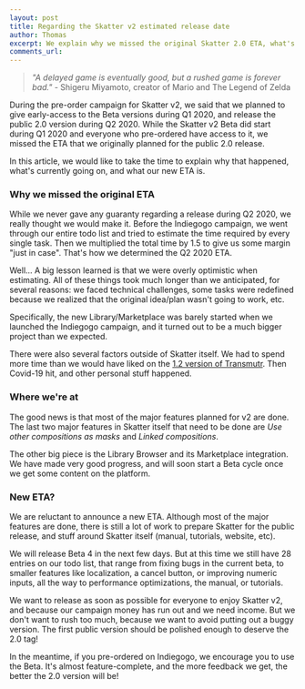 ```yaml
---
layout: post
title: Regarding the Skatter v2 estimated release date
author: Thomas
excerpt: We explain why we missed the original Skatter 2.0 ETA, what's currently going on, and what our new ETA is.
comments_url: 
---
```




> *"A delayed game is eventually good, but a rushed game is forever bad."* - Shigeru Miyamoto, creator of Mario and The Legend of Zelda



During the pre-order campaign for Skatter v2, we said that we planned to give early-access to the Beta versions during Q1 2020, and release the public 2.0 version during Q2 2020.
While the Skatter v2 Beta did start during Q1 2020 and everyone who pre-ordered have access to it, we missed the ETA that we originally planned for the public 2.0 release.

In this article, we would like to take the time to explain why that happened, what's currently going on, and what our new ETA is.

### Why we missed the original ETA

While we never gave any guaranty regarding a release during Q2 2020, we really thought we would make it. Before the Indiegogo campaign, we went through our entire todo list and tried to estimate the time required by every single task. Then we multiplied the total time by 1.5 to give us some margin "just in case". That's how we determined the Q2 2020 ETA.

Well... A big lesson learned is that we were overly optimistic when estimating. All of these things took much longer than we anticipated, for several reasons: we faced technical challenges, some tasks were redefined because we realized that the original idea/plan wasn't going to work, etc.

Specifically, the new Library/Marketplace was barely started when we launched the Indiegogo campaign, and it turned out to be a much bigger project than we expected.

There were also several factors outside of Skatter itself. We had to spend more time than we would have liked on the [1.2 version of Transmutr](https://forums.lindale.io/t/release-1-2-0/2215).
Then Covid-19 hit, and other personal stuff happened.

### Where we're at

The good news is that most of the major features planned for v2 are done. The last two major features in Skatter itself that need to be done are *Use other compositions as masks* and *Linked compositions*.

The other big piece is the Library Browser and its Marketplace integration. We have made very good progress, and will soon start a Beta cycle once we get some content on the platform.

### New ETA?

We are reluctant to announce a new ETA. Although most of the major features are done, there is still a lot of work to prepare Skatter for the public release, and stuff around Skatter itself (manual, tutorials, website, etc).

We will release Beta 4 in the next few days. But at this time we still have 28 entries on our todo list, that range from fixing bugs in the current beta, to smaller features like localization, a cancel button, or improving numeric inputs, all the way to performance optimizations, the manual, or tutorials.

We want to release as soon as possible for everyone to enjoy Skatter v2, and because our campaign money has run out and we need income. But we don't want to rush too much, because we want to avoid putting out a buggy version. The first public version should be polished enough to deserve the 2.0 tag!

In the meantime, if you pre-ordered on Indiegogo, we encourage you to use the Beta. It's almost feature-complete, and the more feedback we get, the better the 2.0 version will be!